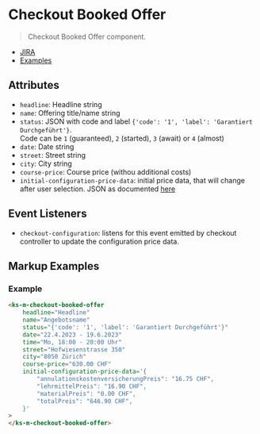 # Checkout Booked Offer

> Checkout Booked Offer component.

- [JIRA](https://jira.migros.net/browse/MIDUWEB-734)
- [Examples](../../pages/CheckoutBookedOffer.html)

## Attributes
- `headline`: Headline string
- `name`: Offering title/name string
- `status`: JSON with code and label `{'code': '1', 'label': 'Garantiert Durchgeführt'}`.  
Code can be `1` (guaranteed), `2` (started), `3` (await) or `4` (almost)
- `date`: Date string
- `street`: Street string
- `city`: City string
- `course-price`: Course price (withou additional costs)
- `initial-configuration-price-data`: initial price data, that will change after user selection. JSON as documented [here](https://wiki.migros.net/pages/viewpage.action?pageId=754811121)

## Event Listeners
- `checkout-configuration`: listens for this event emitted by checkout controller to update the configuration price data.

## Markup Examples

### Example

```html
<ks-m-checkout-booked-offer
    headline="Headline"
    name="Angebotsname"
    status="{'code': '1', 'label': 'Garantiert Durchgeführt'}"
    date="22.4.2023 - 19.6.2023"
    time="Mo, 18:00 - 20:00 Uhr"
    street="Hofwiesenstrasse 350"
    city="8050 Zürich"
    course-price="630.00 CHF"
    initial-configuration-price-data='{
        "annulationskostenversicherungPreis": "16.75 CHF",
        "lehrmittelPreis": "16.90 CHF",
        "materialPreis": "0.00 CHF",
        "totalPreis": "646.90 CHF",
    }'
>
</ks-m-checkout-booked-offer>
```

